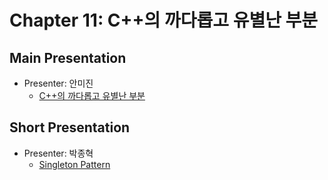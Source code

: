 # Chapter 11: C++의 까다롭고 유별난 부분

## Main Presentation 

- Presenter: 안미진
  - [C++의 까다롭고 유별난 부분](slides/ch11-cpp-tricky-things.pdf)

## Short Presentation

- Presenter: 박종혁
  - [Singleton Pattern](slides/ch11-singleton-patterns.pdf)
